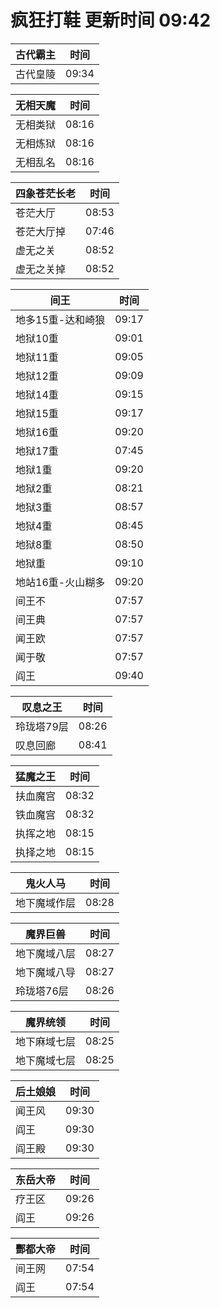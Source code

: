 # 疯狂打鞋 更新时间 09:42

| 古代霸主   | 时间    |
|--------|-------|
| 古代皇陵 | 09:34 |

| 无相天魔   | 时间    |
|--------|-------|
| 无相类狱 | 08:16 |
| 无相炼狱 | 08:16 |
| 无相乱名 | 08:16 |

| 四象苍茫长老   | 时间    |
|--------|-------|
| 苍茫大厅 | 08:53 |
| 苍茫大厅掉 | 07:46 |
| 虚无之关 | 08:52 |
| 虚无之关掉 | 08:52 |

| 间王   | 时间    |
|--------|-------|
| 地多15重-达和崎狼 | 09:17 |
| 地狱10重 | 09:01 |
| 地狱11重 | 09:05 |
| 地狱12重 | 09:09 |
| 地狱14重 | 09:15 |
| 地狱15重 | 09:17 |
| 地狱16重 | 09:20 |
| 地狱17重 | 07:45 |
| 地狱1重 | 09:20 |
| 地狱2重 | 08:21 |
| 地狱3重 | 08:57 |
| 地狱4重 | 08:45 |
| 地狱8重 | 08:50 |
| 地狱重 | 09:10 |
| 地站16重-火山糊多 | 09:20 |
| 间王不 | 07:57 |
| 间王典 | 07:57 |
| 闻王欧 | 07:57 |
| 闻于敬 | 07:57 |
| 阎王 | 09:40 |

| 叹息之王   | 时间    |
|--------|-------|
| 玲珑塔79层 | 08:26 |
| 叹息回廊 | 08:41 |

| 猛魔之王   | 时间    |
|--------|-------|
| 扶血魔宫 | 08:32 |
| 铁血魔宫 | 08:32 |
| 执挥之地 | 08:15 |
| 执择之地 | 08:15 |

| 鬼火人马   | 时间    |
|--------|-------|
| 地下魔域作层 | 08:28 |

| 魔界巨兽   | 时间    |
|--------|-------|
| 地下魔域八层 | 08:27 |
| 地下魔域八导 | 08:27 |
| 玲珑塔76层 | 08:26 |

| 魔界统领   | 时间    |
|--------|-------|
| 地下麻域七层 | 08:25 |
| 地下魔域七层 | 08:25 |

| 后土娘娘   | 时间    |
|--------|-------|
| 闻王风 | 09:30 |
| 阎王 | 09:30 |
| 阎王殿 | 09:30 |

| 东岳大帝   | 时间    |
|--------|-------|
| 疗王区 | 09:26 |
| 阎王 | 09:26 |

| 酆都大帝   | 时间    |
|--------|-------|
| 间王网 | 07:54 |
| 阎王 | 07:54 |